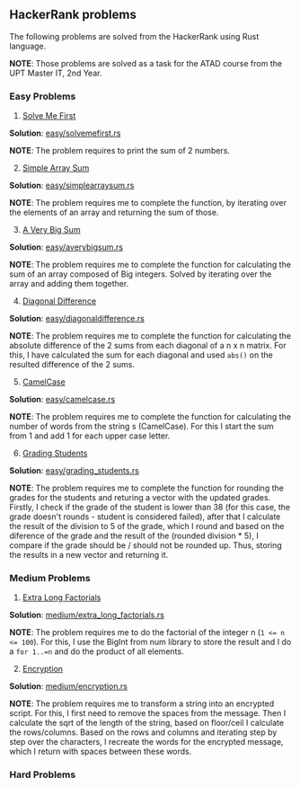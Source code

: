## HackerRank problems

The following problems are solved from the HackerRank using Rust language.

**NOTE**: Those problems are solved as a task for the ATAD course from the UPT Master IT, 2nd Year.

### Easy Problems

1. [Solve Me First](https://www.hackerrank.com/challenges/solve-me-first/problem?isFullScreen=true)

**Solution**: [easy/solvemefirst.rs](https://github.com/fabi200123/HackerRank-problems/blob/master/easy/solvemefirst.rs)

**NOTE**: The problem requires to print the sum of 2 numbers.

2. [Simple Array Sum](https://www.hackerrank.com/challenges/simple-array-sum/problem?isFullScreen=true)

**Solution**: [easy/simplearraysum.rs](https://github.com/fabi200123/HackerRank-problems/blob/master/easy/simplearraysum.rs)

**NOTE**: The problem requires me to complete the function, by iterating over the elements of an array and returning the sum of those.

3. [A Very Big Sum](https://www.hackerrank.com/challenges/a-very-big-sum/problem?isFullScreen=true)

**Solution**: [easy/averybigsum.rs](https://github.com/fabi200123/HackerRank-problems/blob/master/easy/averybigsum.rs)

**NOTE**: The problem requires me to complete the function for calculating the sum of an array composed of Big integers. Solved by iterating over the array and adding them together.

4. [Diagonal Difference](https://www.hackerrank.com/challenges/diagonal-difference/problem?isFullScreen=true)

**Solution**: [easy/diagonaldifference.rs](https://github.com/fabi200123/HackerRank-problems/blob/master/easy/diagonaldifference.rs)

**NOTE**: The problem requires me to complete the function for calculating the absolute difference of the 2 sums from each diagonal of a n x n matrix. For this, I have calculated the sum for each diagonal and used `abs()` on the resulted difference of the 2 sums.

5. [CamelCase](https://www.hackerrank.com/challenges/camelcase/problem?isFullScreen=true)

**Solution**: [easy/camelcase.rs](https://github.com/fabi200123/HackerRank-problems/blob/master/easy/camelcase.rs)

**NOTE**: The problem requires me to complete the function for calculating the number of words from the string s (CamelCase). For this I start the sum from 1 and add 1 for each upper case letter.

6. [Grading Students](https://www.hackerrank.com/challenges/grading/problem?isFullScreen=true)

**Solution**: [easy/grading_students.rs](https://github.com/fabi200123/HackerRank-problems/blob/master/easy/grading_students.rs)

**NOTE**: The problem requires me to complete the function for rounding the grades for the students and returing a vector with the updated grades. Firstly, I check if the grade of the student is lower than 38 (for this case, the grade doesn't rounds - student is considered failed), after that I calculate the result of the division to 5 of the grade, which I round and based on the diference of the grade and the result of the (rounded division * 5), I compare if the grade should be / should not be rounded up. Thus, storing the results in a new vector and returning it.

### Medium Problems

1. [Extra Long Factorials](https://www.hackerrank.com/challenges/extra-long-factorials/problem?isFullScreen=true)

**Solution**: [medium/extra_long_factorials.rs](https://github.com/fabi200123/HackerRank-problems/blob/master/medium/extra_long_factorials.rs)

**NOTE**: The problem requires me to do the factorial of the integer n (`1 <= n <= 100`). For this, I use the BigInt from num library to store the result and I do a `for 1..=n` and do the product of all elements.

2. [Encryption](https://www.hackerrank.com/challenges/encryption/problem?isFullScreen=true)

**Solution**: [medium/encryption.rs](https://github.com/fabi200123/HackerRank-problems/blob/master/medium/encryption.rs)

**NOTE**: The problem requires me to transform a string into an encrypted script. For this, I first need to remove the spaces from the message. Then I calculate the sqrt of the length of the string, based on floor/ceil I calculate the rows/columns. Based on the rows and columns and iterating step by step over the characters, I recreate the words for the encrypted message, which I return with spaces between these words.

### Hard Problems
